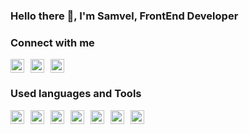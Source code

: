 ### Hello there 👋, I'm Samvel, FrontEnd Developer

### Connect with me

[<img align="left" alt="Telegram" style="width: 22px; margin-right: 10px;" src="https://cdn.jsdelivr.net/npm/simple-icons@v3/icons/telegram.svg" />][telegram]
[<img align="left" alt="VK" style="width: 22px; margin-right: 10px;" src="https://cdn.jsdelivr.net/npm/simple-icons@v3/icons/vk.svg" />][vk]
[<img alt="Gmail" style="width: 22px; margin-right: 10px;" src="https://cdn.jsdelivr.net/npm/simple-icons@v3/icons/gmail.svg" />][gmail]


### Used languages and Tools

<img align="left" alt="Vue" style="width: 22px; margin-right: 10px; pointer-events: none; cursor: default;" src="https://cdn.jsdelivr.net/npm/simple-icons@v3/icons/vue-dot-js.svg" />
<img align="left" alt="JS" style="width: 22px; margin-right: 10px; pointer-events: none; cursor: default;" src="https://cdn.jsdelivr.net/npm/simple-icons@v3/icons/javascript.svg" />
<img align="left" alt="TS" style="width: 22px; margin-right: 10px; pointer-events: none; cursor: default;" src="https://cdn.jsdelivr.net/npm/simple-icons@v3/icons/typescript.svg" />
<img align="left" alt="HTML" style="width: 22px; margin-right: 10px; pointer-events: none; cursor: default;" src="https://cdn.jsdelivr.net/npm/simple-icons@v3/icons/html5.svg" />
<img align="left" alt="Sass" style="width: 22px; margin-right: 10px; pointer-events: none; cursor: default;" src="https://cdn.jsdelivr.net/npm/simple-icons@v3/icons/sass.svg" />
<img align="left" alt="WebStorm" style="width: 22px; margin-right: 10px; pointer-events: none; cursor: default;" src="https://cdn.jsdelivr.net/npm/simple-icons@v3/icons/webstorm.svg" />
<img align="left" alt="Figma" style="width: 22px; margin-right: 10px; pointer-events: none; cursor: default;" src="https://cdn.jsdelivr.net/npm/simple-icons@v3/icons/figma.svg" />


[telegram]: https://t.me/somewell_sg
[vk]: https://vk.com/somewell_sg
[gmail]: mailto:somewell1212@gmail.com
